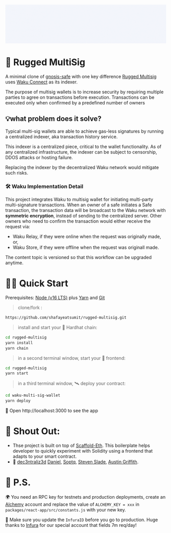![multisig logo](public/multisig_logo.gif)

# 🚀 Rugged MultiSig

A minimal clone of [gnosis-safe](https://gnosis-safe.io/) with one key difference [Rugged Multisig](https://github.com/shafayeatsumit/rugged-multisig) uses [Waku Connect](https://our.status.im/waku-decentralized-communication-for-web3/) as its indexer.

The purpose of multisig wallets is to increase security by requiring multiple parties to agree on transactions before execution. Transactions can be executed only when confirmed by a predefined number of owners

## 💡what problem does it solve?

Typical multi-sig wallets are able to achieve gas-less signatures by running a centralized indexer, aka transaction history service.

This indexer is a centralized piece, critical to the wallet functionality. As of any centralized infrastructure, the indexer can be subject to censorship, DDOS attacks or hosting failure.

Replacing the indexer by the decentralized Waku network would mitigate such risks.

### 🛠 Waku Implementation Detail

This project integrates Waku to multisig wallet for initiating multi-party multi-signature transactions.
When an owner of a safe initiates a Safe transaction, the transaction data will be broadcast to the Waku network with **symmetric encryption**, instead of sending to the centralized server.
Other owners who need to confirm the transaction would either receive the request via:

- Waku Relay, if they were online when the request was originally made, or,
- Waku Store, if they were offline when the request was originall made.

The content topic is versioned so that this workflow can be upgraded anytime.

# 🏄‍♂️ Quick Start

Prerequisites: [Node (v16 LTS)](https://nodejs.org/en/download/) plus [Yarn](https://classic.yarnpkg.com/en/docs/install/) and [Git](https://git-scm.com/downloads)

> clone/fork :

```bash
https://github.com/shafayeatsumit/rugged-multisig.git
```

> install and start your 👷‍ Hardhat chain:

```bash
cd rugged-multisig
yarn install
yarn chain
```

> in a second terminal window, start your 📱 frontend:

```bash
cd rugged-multisig
yarn start
```

> in a third terminal window, 🛰 deploy your contract:

```bash
cd waku-multi-sig-wallet
yarn deploy
```

📱 Open http://localhost:3000 to see the app

# 📣 Shout Out:

- Thse project is built on top of [Scaffold-Eth](https://github.com/scaffold-eth/scaffold-eth). This boilerplate helps developer to quickly experiment with Solidity using a frontend that adapts to your smart contract.
- 🙏 [dec3ntraliz3d](https://github.com/dec3ntraliz3d) [Daniel](https://github.com/danielkhoo), [Soptq](https://github.com/Soptq), [Steven Slade](https://github.com/stevenpslade), [Austin Griffith](https://github.com/austintgriffith).

# 💌 P.S.

🌍 You need an RPC key for testnets and production deployments, create an [Alchemy](https://www.alchemy.com/) account and replace the value of `ALCHEMY_KEY = xxx` in `packages/react-app/src/constants.js` with your new key.

📣 Make sure you update the `InfuraID` before you go to production. Huge thanks to [Infura](https://infura.io/) for our special account that fields 7m req/day!
